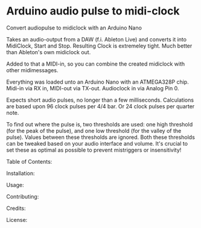 # Arduino audio pulse to midi-clock

Convert audiopulse to midiclock with an Arduino Nano

Takes an audio-output from a DAW (f.i. Ableton Live) and converts it into MidiClock, Start and Stop.
Resulting Clock is extremeley tight. Much better than Ableton's own midiclock out.

Added to that a MIDI-in, so you can combine the created midiclock with other midimessages.

Everything was loaded unto an Arduino Nano with an ATMEGA328P chip. Midi-in via RX in, MIDI-out via TX-out. Audioclock in via Analog Pin 0.

Expects short audio pulses, no longer than a few milliseconds. Calculations are based upon 96 clock pulses per 4/4 bar.
Or 24 clock pulses per quarter note.

To find out where the pulse is, two thresholds are used: one high threshold (for the peak of the pulse), and one low threshold (for the valley of the pulse).
Values between these thresholds are ignored. Both these thresholds can be tweaked based on your audio interface and volume.
It's crucial to set these as optimal as possible to prevent mistriggers or insensitivity!

Table of Contents:

Installation:

Usage:

Contributing:

Credits:

License:
